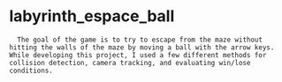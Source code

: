 # labyrinth_espace_ball

      The goal of the game is to try to escape from the maze without hitting the walls of the maze by moving a ball with the arrow keys. While developing this project, I used a few different methods for collision detection, camera tracking, and evaluating win/lose conditions.
